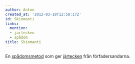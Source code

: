 ```yaml
---
author: Anton
created_at: '2012-03-18T12:58:17Z'
id: Skiomanti
links:
  mention:
  - järtecken
  - spådom
title: Skiomanti
---
```


En [spådomsmetod] som ger [järtecken] från förfadersandarna.

  [spådomsmetod]: spådom
  [järtecken]: järtecken
